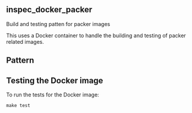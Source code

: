 inspec_docker_packer
---------------------

Build and testing patten for packer images

This uses a Docker container to handle the building and testing of packer related images.

## Pattern



## Testing the Docker image

To run the tests for the Docker image:
```
make test
```
